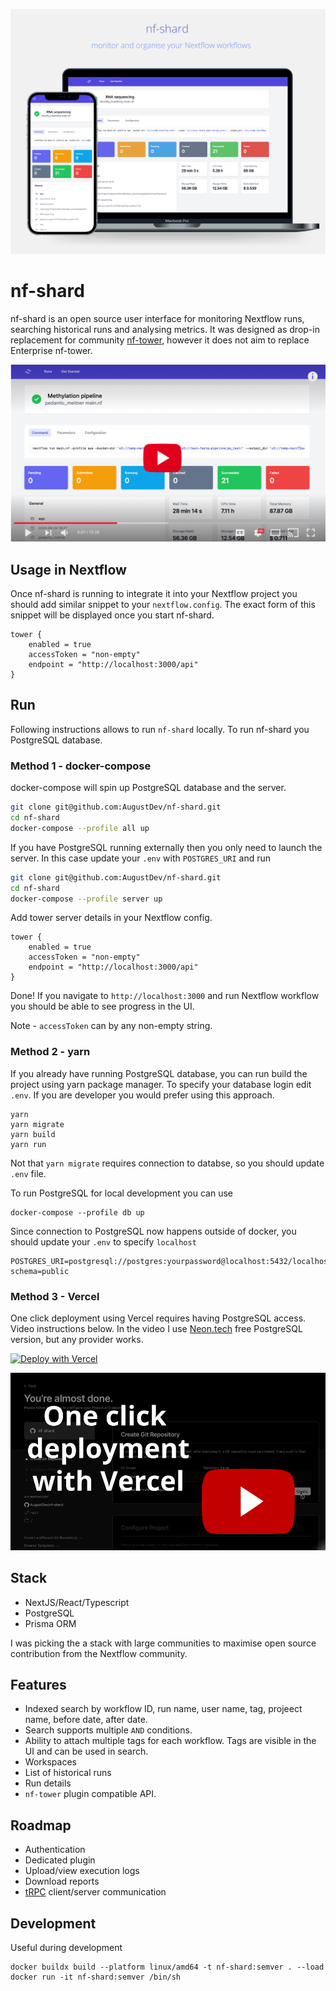 ![nf-shard Logo](./assets/logo.png)

# nf-shard

nf-shard is an open source user interface for monitoring Nextflow runs, searching historical runs and analysing metrics. It was designed as drop-in replacement for community [nf-tower](https://github.com/seqeralabs/nf-tower), however it does not aim to replace Enterprise nf-tower.

[![Foo](./assets/play.png)](https://www.youtube.com/watch?v=Fzq9cqozwEU)

## Usage in Nextflow

Once nf-shard is running to integrate it into your Nextflow project you should add similar snippet to your `nextflow.config`. The exact form of this snippet will be displayed once you start nf-shard.

```nextflow
tower {
    enabled = true
    accessToken = "non-empty"
    endpoint = "http://localhost:3000/api"
}
```

## Run

Following instructions allows to run `nf-shard` locally. To run nf-shard you PostgreSQL database.

### Method 1 - docker-compose

docker-compose will spin up PostgreSQL database and the server.

```bash
git clone git@github.com:AugustDev/nf-shard.git
cd nf-shard
docker-compose --profile all up
```

If you have PostgreSQL running externally then you only need to launch the server. In this case update your `.env` with `POSTGRES_URI` and run

```bash
git clone git@github.com:AugustDev/nf-shard.git
cd nf-shard
docker-compose --profile server up
```

Add tower server details in your Nextflow config.

```nextflow
tower {
    enabled = true
    accessToken = "non-empty"
    endpoint = "http://localhost:3000/api"
}
```

Done! If you navigate to `http://localhost:3000` and run Nextflow workflow you should be able to see progress in the UI.

Note - `accessToken` can by any non-empty string.

### Method 2 - yarn

If you already have running PostgreSQL database, you can run build the project using yarn package manager. To specify your database login edit `.env`. If you are developer you would prefer using this approach.

```
yarn
yarn migrate
yarn build
yarn run
```

Not that `yarn migrate` requires connection to databse, so you should update `.env` file.

To run PostgreSQL for local development you can use

```
docker-compose --profile db up
```

Since connection to PostgreSQL now happens outside of docker, you should update your `.env` to specify `localhost`

```
POSTGRES_URI=postgresql://postgres:yourpassword@localhost:5432/localhost?schema=public
```

### Method 3 - Vercel

One click deployment using Vercel requires having PostgreSQL access. Video instructions below. In the video I use [Neon.tech](https://neon.tech/) free PostgreSQL version, but any provider works.

[![Deploy with Vercel](https://vercel.com/button)](https://vercel.com/new/clone?repository-url=https%3A%2F%2Fgithub.com%2FAugustDev%2Fnf-shard%2F&env=POSTGRES_URI&project-name=nf-shard&repository-name=nf-shard&demo-title=nf-shard&demo-description=Monitor%20Nextlfow%20pipelines.%20Group%20runs%20into%20workspaces&demo-url=https%3A%2F%2Fmain.d29s1tosoaghp.amplifyapp.com%2F&build-command=yarn%20generate%20%26%26%20yarn%20build%20%26%26%20npx%20prisma%20migrate%20deploy&output-directory=build)

[![Foo](./assets/vercel-deployment.png)](https://www.youtube.com/watch?v=luqc2vmKvKY)

## Stack

- NextJS/React/Typescript
- PostgreSQL
- Prisma ORM

I was picking the a stack with large communities to maximise open source contribution from the Nextflow community.

## Features

- Indexed search by workflow ID, run name, user name, tag, projeect name, before date, after date.
- Search supports multiple `AND` conditions.
- Ability to attach multiple tags for each workflow. Tags are visible in the UI and can be used in search.
- Workspaces
- List of historical runs
- Run details
- `nf-tower` plugin compatible API.

## Roadmap

- Authentication
- Dedicated plugin
- Upload/view execution logs
- Download reports
- [tRPC](https://trpc.io/) client/server communication

## Development

Useful during development

```
docker buildx build --platform linux/amd64 -t nf-shard:semver . --load
docker run -it nf-shard:semver /bin/sh
```
